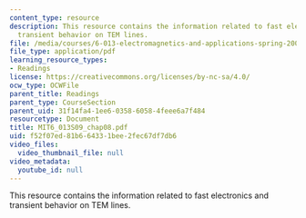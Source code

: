 ```yaml
---
content_type: resource
description: This resource contains the information related to fast electronics and
  transient behavior on TEM lines.
file: /media/courses/6-013-electromagnetics-and-applications-spring-2009/f52f07ed81b664331bee2fec67df7db6_MIT6_013S09_chap08.pdf
file_type: application/pdf
learning_resource_types:
- Readings
license: https://creativecommons.org/licenses/by-nc-sa/4.0/
ocw_type: OCWFile
parent_title: Readings
parent_type: CourseSection
parent_uid: 31f14fa4-1ee6-0358-6058-4feee6a7f484
resourcetype: Document
title: MIT6_013S09_chap08.pdf
uid: f52f07ed-81b6-6433-1bee-2fec67df7db6
video_files:
  video_thumbnail_file: null
video_metadata:
  youtube_id: null
---
```

This resource contains the information related to fast electronics and transient behavior on TEM lines.